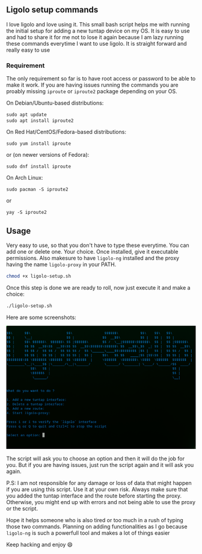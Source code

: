 ## Ligolo setup commands
I love ligolo and love using it. This small bash script helps me with running the initial setup for adding a new tuntap device on my OS.
It is easy to use and had to share it for me not to lose it again because I am lazy running these commands everytime I want to use ligolo.
It is straight forward and really easy to use

### Requirement
The only requirement so far is to have root access or password to be able to make it work. If you are having issues running the commands you are proably missing `iproute` or `iproute2` package depending on your OS.

On Debian/Ubuntu-based distributions:
```
sudo apt update
sudo apt install iproute2
```
On Red Hat/CentOS/Fedora-based distributions:
```
sudo yum install iproute
```
or (on newer versions of Fedora):
```
sudo dnf install iproute
```
On Arch Linux:
```
sudo pacman -S iproute2
```
or 
```
yay -S iproute2
```
## Usage
Very easy to use, so that you don't have to type these everytime. You can add one or delete one. Your choice.
Once installed, give it executable permissions. Also makesure to have `ligolo-ng` installed and the proxy having the name `ligolo-proxy` in your PATH.

```bash
chmod +x ligolo-setup.sh
```
Once this step is done we are ready to roll, now just execute it and make a choice:
```bash
./ligolo-setup.sh
```
Here are some screenshots:

![alt text](image.png)

The script will ask you to choose an option and then it will do the job for you. But if you are having issues, just run the script again and it will ask you again. 

P.S: I am not responsible for any damage or loss of data that might happen if you are using this script. Use it at your own risk. Always make sure that you added the tuntap interface and the route before starting the proxy. Otherwise, you might end up with errors and not being able to use the proxy or the script.

Hope it helps someone who is also tired or too much in a rush of typing those two commands. 
Planning on adding functionalities as I go because `ligolo-ng` is such a powerfull tool and makes a lot of things easier

Keep hacking and enjoy 😄

